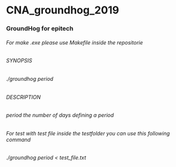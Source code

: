 # CNA_groundhog_2019
### GroundHog for epitech

###### For make .exe please use Makefile inside the repositorie
###### SYNOPSIS
######         ./groundhog period
###### DESCRIPTION
######         period the number of days defining a period

###### For test with test file inside the testfolder you can use this following command
###### ./groundhog period < test_file.txt
